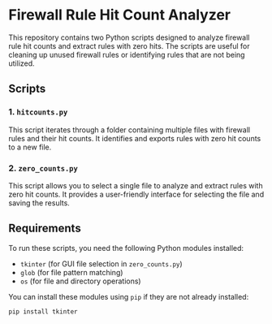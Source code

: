 # Firewall Rule Hit Count Analyzer

This repository contains two Python scripts designed to analyze firewall rule hit counts and extract rules with zero hits. The scripts are useful for cleaning up unused firewall rules or identifying rules that are not being utilized.

## Scripts

### 1. `hitcounts.py`
This script iterates through a folder containing multiple files with firewall rules and their hit counts. It identifies and exports rules with zero hit counts to a new file.

### 2. `zero_counts.py`
This script allows you to select a single file to analyze and extract rules with zero hit counts. It provides a user-friendly interface for selecting the file and saving the results.

## Requirements

To run these scripts, you need the following Python modules installed:

- `tkinter` (for GUI file selection in `zero_counts.py`)
- `glob` (for file pattern matching)
- `os` (for file and directory operations)

You can install these modules using `pip` if they are not already installed:

```bash
pip install tkinter
